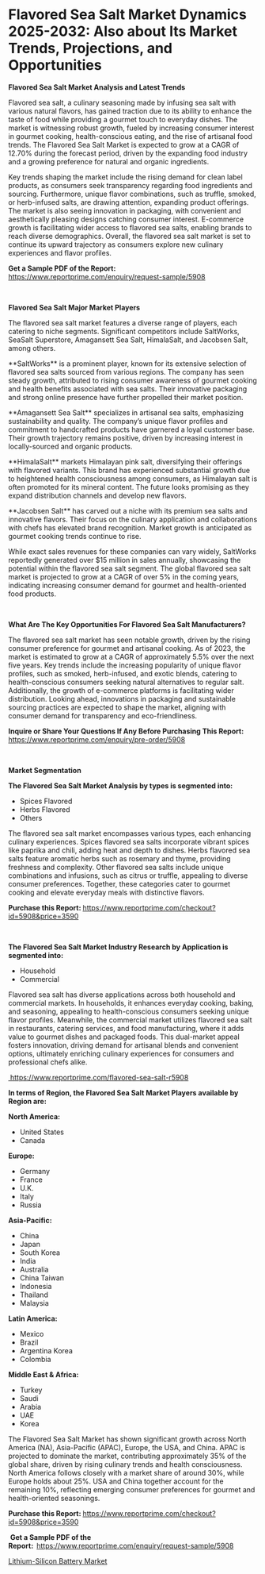 <p><h1>Flavored Sea Salt Market Dynamics 2025-2032: Also about Its Market Trends, Projections, and Opportunities</h1></p><p><strong>Flavored Sea Salt Market Analysis and Latest Trends</strong></p>
<p><p>Flavored sea salt, a culinary seasoning made by infusing sea salt with various natural flavors, has gained traction due to its ability to enhance the taste of food while providing a gourmet touch to everyday dishes. The market is witnessing robust growth, fueled by increasing consumer interest in gourmet cooking, health-conscious eating, and the rise of artisanal food trends. The Flavored Sea Salt Market is expected to grow at a CAGR of 12.70% during the forecast period, driven by the expanding food industry and a growing preference for natural and organic ingredients.</p><p>Key trends shaping the market include the rising demand for clean label products, as consumers seek transparency regarding food ingredients and sourcing. Furthermore, unique flavor combinations, such as truffle, smoked, or herb-infused salts, are drawing attention, expanding product offerings. The market is also seeing innovation in packaging, with convenient and aesthetically pleasing designs catching consumer interest. E-commerce growth is facilitating wider access to flavored sea salts, enabling brands to reach diverse demographics. Overall, the flavored sea salt market is set to continue its upward trajectory as consumers explore new culinary experiences and flavor profiles.</p></p>
<p><strong>Get a Sample PDF of the Report:&nbsp;</strong> <a href="https://www.reportprime.com/enquiry/request-sample/5908?utm_campaign=3564&utm_medium=2&utm_source=Github&utm_content=ia&utm_term=19032025&utm_id=flavored-sea-salt">https://www.reportprime.com/enquiry/request-sample/5908</a></p>
<p>&nbsp;</p>
<p><strong>Flavored Sea Salt Major Market Players</strong></p>
<p><p>The flavored sea salt market features a diverse range of players, each catering to niche segments. Significant competitors include SaltWorks, SeaSalt Superstore, Amagansett Sea Salt, HimalaSalt, and Jacobsen Salt, among others.</p><p>**SaltWorks** is a prominent player, known for its extensive selection of flavored sea salts sourced from various regions. The company has seen steady growth, attributed to rising consumer awareness of gourmet cooking and health benefits associated with sea salts. Their innovative packaging and strong online presence have further propelled their market position.</p><p>**Amagansett Sea Salt** specializes in artisanal sea salts, emphasizing sustainability and quality. The company’s unique flavor profiles and commitment to handcrafted products have garnered a loyal customer base. Their growth trajectory remains positive, driven by increasing interest in locally-sourced and organic products.</p><p>**HimalaSalt** markets Himalayan pink salt, diversifying their offerings with flavored variants. This brand has experienced substantial growth due to heightened health consciousness among consumers, as Himalayan salt is often promoted for its mineral content. The future looks promising as they expand distribution channels and develop new flavors.</p><p>**Jacobsen Salt** has carved out a niche with its premium sea salts and innovative flavors. Their focus on the culinary application and collaborations with chefs has elevated brand recognition. Market growth is anticipated as gourmet cooking trends continue to rise.</p><p>While exact sales revenues for these companies can vary widely, SaltWorks reportedly generated over $15 million in sales annually, showcasing the potential within the flavored sea salt segment. The global flavored sea salt market is projected to grow at a CAGR of over 5% in the coming years, indicating increasing consumer demand for gourmet and health-oriented food products.</p></p>
<p>&nbsp;</p>
<p><strong>What Are The Key Opportunities For Flavored Sea Salt Manufacturers?</strong></p>
<p><p>The flavored sea salt market has seen notable growth, driven by the rising consumer preference for gourmet and artisanal cooking. As of 2023, the market is estimated to grow at a CAGR of approximately 5.5% over the next five years. Key trends include the increasing popularity of unique flavor profiles, such as smoked, herb-infused, and exotic blends, catering to health-conscious consumers seeking natural alternatives to regular salt. Additionally, the growth of e-commerce platforms is facilitating wider distribution. Looking ahead, innovations in packaging and sustainable sourcing practices are expected to shape the market, aligning with consumer demand for transparency and eco-friendliness.</p></p>
<p><strong>Inquire or Share Your Questions If Any Before Purchasing This Report:</strong> <a href="https://www.reportprime.com/enquiry/pre-order/5908?utm_campaign=3564&utm_medium=2&utm_source=Github&utm_content=ia&utm_term=19032025&utm_id=flavored-sea-salt">https://www.reportprime.com/enquiry/pre-order/5908</a></p>
<p>&nbsp;</p>
<p><strong>Market Segmentation</strong></p>
<p><strong>The Flavored Sea Salt Market Analysis by types is segmented into:</strong></p>
<p><ul><li>Spices Flavored</li><li>Herbs Flavored</li><li>Others</li></ul></p>
<p><p>The flavored sea salt market encompasses various types, each enhancing culinary experiences. Spices flavored sea salts incorporate vibrant spices like paprika and chili, adding heat and depth to dishes. Herbs flavored sea salts feature aromatic herbs such as rosemary and thyme, providing freshness and complexity. Other flavored sea salts include unique combinations and infusions, such as citrus or truffle, appealing to diverse consumer preferences. Together, these categories cater to gourmet cooking and elevate everyday meals with distinctive flavors.</p></p>
<p><strong>Purchase this Report:&nbsp;</strong><a href="https://www.reportprime.com/checkout?id=5908&price=3590&utm_campaign=3564&utm_medium=2&utm_source=Github&utm_content=ia&utm_term=19032025&utm_id=flavored-sea-salt">https://www.reportprime.com/checkout?id=5908&price=3590</a></p>
<p>&nbsp;</p>
<p><strong>The Flavored Sea Salt Market Industry Research by Application is segmented into:</strong></p>
<p><ul><li>Household</li><li>Commercial</li></ul></p>
<p><p>Flavored sea salt has diverse applications across both household and commercial markets. In households, it enhances everyday cooking, baking, and seasoning, appealing to health-conscious consumers seeking unique flavor profiles. Meanwhile, the commercial market utilizes flavored sea salt in restaurants, catering services, and food manufacturing, where it adds value to gourmet dishes and packaged foods. This dual-market appeal fosters innovation, driving demand for artisanal blends and convenient options, ultimately enriching culinary experiences for consumers and professional chefs alike.</p></p>
<p><a href="https://www.reportprime.com/flavored-sea-salt-r5908?utm_campaign=3564&utm_medium=2&utm_source=Github&utm_content=ia&utm_term=19032025&utm_id=flavored-sea-salt">&nbsp;https://www.reportprime.com/flavored-sea-salt-r5908</a></p>
<p><strong>In terms of Region, the Flavored Sea Salt Market Players available by Region are:</strong></p>
<p>
    <p> <strong> North America: </strong>
        <ul>
            <li>United States</li>
            <li>Canada</li>
        </ul>
        </p> 
    <p> <strong> Europe: </strong>
        <ul>
            <li>Germany</li>
            <li>France</li>
            <li>U.K.</li>
            <li>Italy</li>
            <li>Russia</li>
        </ul>
        </p> 
    <p> <strong> Asia-Pacific: </strong>
        <ul>
            <li>China</li>
            <li>Japan</li>
            <li>South Korea</li>
            <li>India</li>
            <li>Australia</li>
            <li>China Taiwan</li>
            <li>Indonesia</li>
            <li>Thailand</li>
            <li>Malaysia</li>
        </ul>
        </p> 
    <p> <strong> Latin America: </strong>
        <ul>
            <li>Mexico</li>
            <li>Brazil</li>
            <li>Argentina Korea</li>
            <li>Colombia</li>
        </ul>
        </p> 
    <p> <strong> Middle East & Africa: </strong>
        <ul>
            <li>Turkey</li>
            <li>Saudi</li>
            <li>Arabia</li>
            <li>UAE</li>
            <li>Korea</li>
        </ul>
    </p>
    </p>
<p><p>The Flavored Sea Salt Market has shown significant growth across North America (NA), Asia-Pacific (APAC), Europe, the USA, and China. APAC is projected to dominate the market, contributing approximately 35% of the global share, driven by rising culinary trends and health consciousness. North America follows closely with a market share of around 30%, while Europe holds about 25%. USA and China together account for the remaining 10%, reflecting emerging consumer preferences for gourmet and health-oriented seasonings.</p></p>
<p><strong>Purchase this Report: </strong><a href="https://www.reportprime.com/checkout?id=5908&price=3590&utm_campaign=3564&utm_medium=2&utm_source=Github&utm_content=ia&utm_term=19032025&utm_id=flavored-sea-salt">https://www.reportprime.com/checkout?id=5908&price=3590</a></p>
<p>&nbsp;<strong>Get a Sample PDF of the Report:&nbsp;&nbsp;</strong><a href="https://www.reportprime.com/enquiry/request-sample/5908?utm_campaign=3564&utm_medium=2&utm_source=Github&utm_content=ia&utm_term=19032025&utm_id=flavored-sea-salt">https://www.reportprime.com/enquiry/request-sample/5908</a></p>
<p><strong></strong></p>
<p><p><a href="https://github.com/bedelibekwe58/Market-Research-Report-List-1/blob/main/lithium-silicon-battery-market.md?utm_campaign=3564&utm_medium=2&utm_source=Github&utm_content=ia&utm_term=19032025&utm_id=flavored-sea-salt">Lithium-Silicon Battery Market</a></p></p>